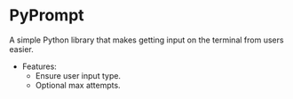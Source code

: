 # PyPrompt
A simple Python library that makes getting input on the terminal from users easier.
- Features:
    - Ensure user input type.
    - Optional max attempts.